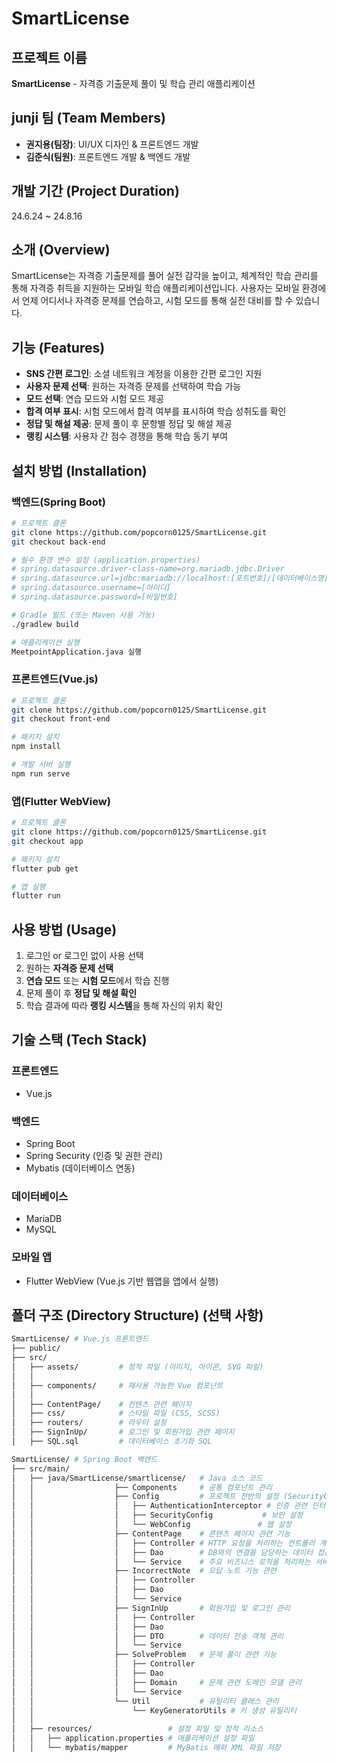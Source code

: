 # SmartLicense

## 프로젝트 이름

**SmartLicense** - 자격증 기출문제 풀이 및 학습 관리 애플리케이션

## junji 팀 (Team Members)
- **권지용(팀장)**: UI/UX 디자인 & 프론트엔드 개발
- **김준식(팀원)**: 프론트엔드 개발 & 백엔드 개발

## 개발 기간 (Project Duration)
24.6.24 ~ 24.8.16

## 소개 (Overview)

SmartLicense는 자격증 기출문제를 풀어 실전 감각을 높이고, 체계적인 학습 관리를 통해 자격증 취득을 지원하는 모바일 학습 애플리케이션입니다. 사용자는 모바일 환경에서 언제 어디서나 자격증 문제를 연습하고, 시험 모드를 통해 실전 대비를 할 수 있습니다.

## 기능 (Features)

- **SNS 간편 로그인**: 소셜 네트워크 계정을 이용한 간편 로그인 지원
- **사용자 문제 선택**: 원하는 자격증 문제를 선택하여 학습 가능
- **모드 선택**: 연습 모드와 시험 모드 제공
- **합격 여부 표시**: 시험 모드에서 합격 여부를 표시하여 학습 성취도를 확인
- **정답 및 해설 제공**: 문제 풀이 후 문항별 정답 및 해설 제공
- **랭킹 시스템**: 사용자 간 점수 경쟁을 통해 학습 동기 부여

## 설치 방법 (Installation)

### 백엔드(Spring Boot)
```bash
# 프로젝트 클론
git clone https://github.com/popcorn0125/SmartLicense.git
git checkout back-end

# 필수 환경 변수 설정 (application.properties)
# spring.datasource.driver-class-name=org.mariadb.jdbc.Driver
# spring.datasource.url=jdbc:mariadb://localhost:[포트번호]/[데이터베이스명]
# spring.datasource.username=[아이디]
# spring.datasource.password=[비밀번호]

# Gradle 빌드 (또는 Maven 사용 가능)
./gradlew build

# 애플리케이션 실행
MeetpointApplication.java 실행
```

### 프론트엔드(Vue.js)
```bash
# 프로젝트 클론
git clone https://github.com/popcorn0125/SmartLicense.git
git checkout front-end

# 패키지 설치
npm install

# 개발 서버 실행
npm run serve
```

### 앱(Flutter WebView)
```bash
# 프로젝트 클론
git clone https://github.com/popcorn0125/SmartLicense.git
git checkout app

# 패키지 설치
flutter pub get

# 앱 실행
flutter run
```

## 사용 방법 (Usage)

1. 로그인 or 로그인 없이 사용 선택
2. 원하는 **자격증 문제 선택**
3. **연습 모드** 또는 **시험 모드**에서 학습 진행
4. 문제 풀이 후 **정답 및 해설 확인**
5. 학습 결과에 따라 **랭킹 시스템**을 통해 자신의 위치 확인

## 기술 스택 (Tech Stack)

### 프론트엔드
- Vue.js

### 백엔드
- Spring Boot
- Spring Security (인증 및 권한 관리)
- Mybatis (데이터베이스 연동)

### 데이터베이스
- MariaDB
- MySQL

### 모바일 앱
- Flutter WebView (Vue.js 기반 웹앱을 앱에서 실행)

## 폴더 구조 (Directory Structure) (선택 사항)

```bash
SmartLicense/ # Vue.js 프론트엔드
├── public/               
├── src/
│   ├── assets/         # 정적 파일 (이미지, 아이콘, SVG 파일)
│   │
│   ├── components/     # 재사용 가능한 Vue 컴포넌트
│   │
│   ├── ContentPage/    # 컨텐츠 관련 페이지
│   ├── css/            # 스타일 파일 (CSS, SCSS)
│   ├── routers/        # 라우터 설정
│   ├── SignInUp/       # 로그인 및 회원가입 관련 페이지
│   ├── SQL.sql         # 데이터베이스 초기화 SQL
```

```bash
SmartLicense/ # Spring Boot 백엔드
├── src/main/
│   ├── java/SmartLicense/smartlicense/   # Java 소스 코드
│   │                  ├── Components     # 공통 컴포넌트 관리
│   │                  ├── Config         # 프로젝트 전반의 설정 (SecurityConfig, WebConfig 등)
│   │                  │   ├── AuthenticationInterceptor # 인증 관련 인터셉터
│   │                  │   ├── SecurityConfig           # 보안 설정
│   │                  │   └── WebConfig               # 웹 설정
│   │                  ├── ContentPage    # 콘텐츠 페이지 관련 기능
│   │                  │   ├── Controller # HTTP 요청을 처리하는 컨트롤러 계층
│   │                  │   ├── Dao        # DB와의 연결을 담당하는 데이터 접근 계층
│   │                  │   └── Service    # 주요 비즈니스 로직을 처리하는 서비스 계층
│   │                  ├── IncorrectNote  # 오답 노트 기능 관련
│   │                  │   ├── Controller 
│   │                  │   ├── Dao        
│   │                  │   └── Service    
│   │                  ├── SignInUp       # 회원가입 및 로그인 관리
│   │                  │   ├── Controller 
│   │                  │   ├── Dao        
│   │                  │   ├── DTO        # 데이터 전송 객체 관리
│   │                  │   └── Service    
│   │                  ├── SolveProblem   # 문제 풀이 관련 기능
│   │                  │   ├── Controller 
│   │                  │   ├── Dao        
│   │                  │   ├── Domain     # 문제 관련 도메인 모델 관리
│   │                  │   └── Service    
│   │                  └── Util           # 유틸리티 클래스 관리
│   │                      └── KeyGeneratorUtils # 키 생성 유틸리티
│   │
│   ├── resources/                 # 설정 파일 및 정적 리소스
│   │   ├── application.properties # 애플리케이션 설정 파일
│   │   └── mybatis/mapper         # MyBatis 매퍼 XML 파일 저장
```


